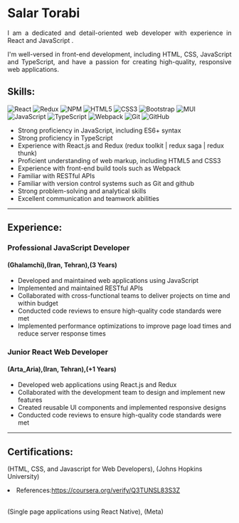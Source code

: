 <h1>Salar Torabi</h1>

<p align="justify">
    I am a dedicated and detail-oriented web developer with experience in React and JavaScript .
</p>
<p align="justify">
    I'm well-versed in front-end development, including HTML, CSS, JavaScript and TypeScript, and have a passion for
    creating high-quality, responsive web applications.
</p>

<h2>
    Skills:
</h2>

![React](https://img.shields.io/badge/react-%2320232a.svg?style=for-the-badge&logo=react&logoColor=%2361DAFB)
![Redux](https://img.shields.io/badge/redux-%23593d88.svg?style=for-the-badge&logo=redux&logoColor=white)
![NPM](https://img.shields.io/badge/NPM-%23CB3837.svg?style=for-the-badge&logo=npm&logoColor=white)
![HTML5](https://img.shields.io/badge/html5-%23E34F26.svg?style=for-the-badge&logo=html5&logoColor=white)
![CSS3](https://img.shields.io/badge/css3-%231572B6.svg?style=for-the-badge&logo=css3&logoColor=white)
![Bootstrap](https://img.shields.io/badge/bootstrap-%23563D7C.svg?style=for-the-badge&logo=bootstrap&logoColor=white)
![MUI](https://img.shields.io/badge/MUI-%230081CB.svg?style=for-the-badge&logo=mui&logoColor=white)
![JavaScript](https://img.shields.io/badge/javascript-%23323330.svg?style=for-the-badge&logo=javascript&logoColor=%23F7DF1E)
![TypeScript](https://img.shields.io/badge/typescript-%23007ACC.svg?style=for-the-badge&logo=typescript&logoColor=white)
![Webpack](https://img.shields.io/badge/webpack-%238DD6F9.svg?style=for-the-badge&logo=webpack&logoColor=black)
![Git](https://img.shields.io/badge/git-%23F05033.svg?style=for-the-badge&logo=git&logoColor=white)
![GitHub](https://img.shields.io/badge/github-%23121011.svg?style=for-the-badge&logo=github&logoColor=white)

<ul>
    <li> Strong proficiency in JavaScript, including ES6+ syntax </li>
    <li> Strong proficiency in TypeScript </li>
    <li> Experience with React.js and Redux (redux toolkit | redux saga | redux thunk) </li>
    <li> Proficient understanding of web markup, including HTML5 and CSS3 </li>
    <li> Experience with front-end build tools such as Webpack </li>
    <li> Familiar with RESTful APIs </li>
    <li> Familiar with version control systems such as Git and github </li>
    <li> Strong problem-solving and analytical skills </li>
    <li> Excellent communication and teamwork abilities </li>
</ul>
<hr />

<h2>
    Experience:
</h2>

<h3>Professional JavaScript Developer</h3>
<h4>(Ghalamchi),(Iran, Tehran),(3 Years)</h4>
<ul>
    <li>Developed and maintained web applications using JavaScript</li>
    <li>Implemented and maintained RESTful APIs</li>
    <li>Collaborated with cross-functional teams to deliver projects on time and within budget</li>
    <li>Conducted code reviews to ensure high-quality code standards were met</li>
    <li>Implemented performance optimizations to improve page load times and reduce server response times</li>
</ul>

<h3>Junior React Web Developer</h3>
<h4>(Arta_Aria),(Iran, Tehran),(+1 Years)</h4>
<ul>
    <li>Developed web applications using React.js and Redux </li>
    <li>Collaborated with the development team to design and implement new features </li>
    <li>Created reusable UI components and implemented responsive designs </li>
    <li>Conducted code reviews to ensure high-quality code standards were met </li>
</ul>
<hr />

<h2>
    Certifications:
</h2>

<p>(HTML, CSS, and Javascript for Web Developers), (Johns Hopkins University)</p>
<li>References:<a href="https://coursera.org/verify/Q3TUNSL83S3Z">https://coursera.org/verify/Q3TUNSL83S3Z</a></li>
<br />
<p>(Single page applications using React Native), (Meta)</p>
